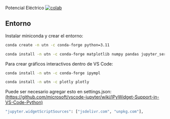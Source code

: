 
Potencial Eléctrico
[![colab](https://colab.research.google.com/assets/colab-badge.svg)](https://colab.research.google.com/github/epplugins/UTN/blob/main/electromagnetismo/em_potencial.ipynb)



## Entorno

Instalar miniconda y crear el entorno:
```bash
conda create -n utn -c conda-forge python=3.11
```

```bash
conda install -n utn -c conda-forge matplotlib numpy pandas jupyter_server scikit-image tikzplotlib
```

Para crear gráficos interactivos dentro de VS Code:
```bash
conda install -n utn -c conda-forge ipympl
```

```bash
conda install -n utn -c plotly plotly
```

Puede ser necesario agregar esto en settings.json:
[(https://github.com/microsoft/vscode-jupyter/wiki/IPyWidget-Support-in-VS-Code-Python)](https://github.com/microsoft/vscode-jupyter/wiki/IPyWidget-Support-in-VS-Code-Python)
```bash
"jupyter.widgetScriptSources": ["jsdelivr.com", "unpkg.com"],
```
